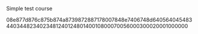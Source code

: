 Simple test course

08e877d876c875b874a8739872887178007848e7406748d640564045483440344823402348124012480140010800070056000300020001000000